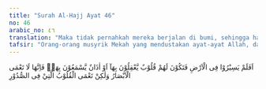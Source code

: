 ```yaml
---
title: "Surah Al-Hajj Ayat 46"
no: 46
arabic_no: ٤٦
translation: "Maka tidak pernahkah mereka berjalan di bumi, sehingga hati (akal) mereka dapat memahami, telinga mereka dapat mendengar? Sebenarnya bukan mata itu yang buta, tetapi yang buta ialah hati yang di dalam dada. "
tafsir: "Orang-orang musyrik Mekah yang mendustakan ayat-ayat Allah, dan mengingkari seruan Nabi Muhammad saw sebenarnya mereka sering melakukan perjalanan antara Mekah dan Syiria, serta ke negeri-negeri yang berada di sekitar Jazirah Arab. Mereka membawa barang dagangan dalam perjalanan melihat bekas-bekas reruntuhan negeri umat-umat yang dahulu telah dihancurkan Allah, seperti bekas-bekas negeri kaum 'Ad dan kaum samud, bekas reruntuhan negeri kaum Lut dan kaum Syu'aib dan sebagainya. Orang-orang musyrik Mekah telah pula mendengar kisah tragis kaum yang durhaka itu. Apakah semua peristiwa dan kejadian itu tidak mereka pikirkan dan renungkan bahwa tindakan mereka mengingkari seruan Muhammad dan menyiksa para sahabat itu sama dengan tindakan-tindakan umat-umat dahulu terhadap para rasul yang diutus kepada mereka? Jika tindakan itu sama, tentu akibatnya akan sama pula, yaitu mereka akan memperoleh malapetaka dan azab yang keras dari Allah. Allah Mahakuasa melakukan segala yang dikehendaki-Nya, tidak seorang pun yang sanggup menghalanginya.\n\nMelihat sikap orang-orang musyrik Mekah yang demikian, ternyata mata mereka tidaklah buta, karena mereka dapat melihat bekas-bekas reruntuhan negeri kaum yang durhaka itu, tetapi sebenarnya hati merekalah yang telah buta, telah tertutup untuk menerima kebenaran. Yang menutup hati mereka itu ialah pengaruh adat kebiasaan dan kepercayaan mereka dari nenek moyang mereka dahulu. Oleh karena itu mereka merasa dengki kepada Nabi Muhammad saw dan para sahabatnya, sehingga mereka tidak dapat lagi memikirkan dan merenungkan segala macam peristiwa duka yang telah terjadi dan menimpa umat-umat terdahulu."
---
```

اَفَلَمْ يَسِيْرُوْا فِى الْاَرْضِ فَتَكُوْنَ لَهُمْ قُلُوْبٌ يَّعْقِلُوْنَ بِهَآ اَوْ اٰذَانٌ يَّسْمَعُوْنَ بِهَاۚ فَاِنَّهَا لَا تَعْمَى الْاَبْصَارُ وَلٰكِنْ تَعْمَى الْقُلُوْبُ الَّتِيْ فِى الصُّدُوْرِ 